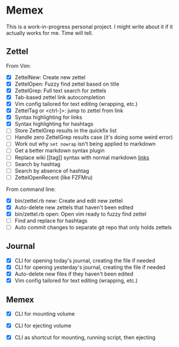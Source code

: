 Memex
=====

This is a work-in-progress personal project. I might write about it if it
actually works for me. Time will tell.


Zettel
------

From Vim:

 - [X] ZettelNew: Create new zettel
 - [X] ZettelOpen: Fuzzy find zettel based on title
 - [X] ZettelGrep: Full text search for zettels
 - [X] Tab-based zettel link autocompletion
 - [X] Vim config tailored for text editing (wrapping, etc.)
 - [X] ZettelTag or <ctrl-]>: jump to zettel from link
 - [X] Syntax highlighting for links
 - [X] Syntax highlighting for hashtags
 - [ ] Store ZettelGrep results in the quickfix list
 - [ ] Handle zero ZettelGrep results case (it's doing some weird error)
 - [ ] Work out why `set nowrap` isn't being applied to markdown
 - [ ] Get a better markdown syntax plugin
 - [ ] Replace wiki [[tag]] syntax with normal markdown [links](abc.md)
 - [ ] Search by hashtag
 - [ ] Search by absence of hashtag
 - [ ] ZettelOpenRecent (like FZFMru)

From command line:

 - [X] bin/zettel.rb new: Create and edit new zettel
 - [X] Auto-delete new zettels that haven't been edited
 - [X] bin/zettel.rb open: Open vim ready to fuzzy find zettel
 - [ ] Find and replace for hashtags
 - [ ] Auto commit changes to separate git repo that only holds zettels

Journal
-------

 - [X] CLI for opening today's journal, creating the file if needed
 - [X] CLI for opening yesterday's journal, creating the file if needed
 - [X] Auto-delete new files if they haven't been edited
 - [X] Vim config tailored for text editing (wrapping, etc.)

Memex
-----

 - [X] CLI for mounting volume
 - [X] CLI for ejecting volume
 - [X] CLI as shortcut for mounting, running script, then ejecting

